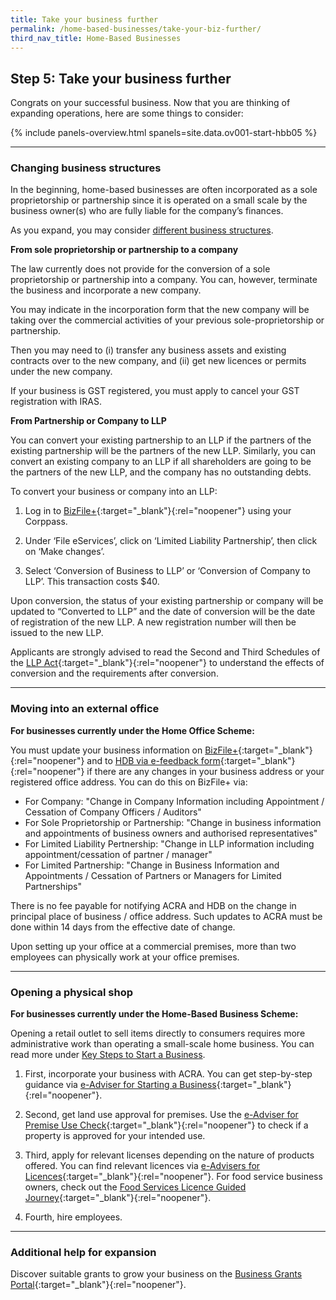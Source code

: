 ```yaml
---
title: Take your business further
permalink: /home-based-businesses/take-your-biz-further/
third_nav_title: Home-Based Businesses
---
```


## Step 5: Take your business further

Congrats on your successful business. Now that you are thinking of expanding operations, here are some things to consider:

{% include panels-overview.html spanels=site.data.ov001-start-hbb05 %}

<hr>

<a name="changing_biz_structures"></a>
### Changing business structures

In the beginning, home-based businesses are often incorporated as a sole proprietorship or partnership since it is operated on a small scale by the business owner(s) who are fully liable for the company’s finances.

As you expand, you may consider [different business structures](/start-a-business/choose-a-business-structure/?src=hbb).

<strong>From sole proprietorship or partnership to a company</strong>

The law currently does not provide for the conversion of a sole proprietorship or partnership into a company. You can, however, terminate the business and incorporate a new company.

You may indicate in the incorporation form that the new company will be taking over the commercial activities of your previous sole-proprietorship or partnership.

Then you may need to (i) transfer any business assets and existing contracts over to the new company, and (ii) get new licences or permits under the new company.

If your business is GST registered, you must apply to cancel your GST registration with IRAS.

<strong>From Partnership or Company to LLP</strong>

You can convert your existing partnership to an LLP if the partners of the existing partnership will be the partners of the new LLP. Similarly, you can convert an existing company to an LLP if all shareholders are going to be the partners of the new LLP, and the company has no outstanding debts.

To convert your business or company into an LLP:

1. Log in to [BizFile+](https://www.bizfile.gov.sg){:target="_blank"}{:rel="noopener"} using your Corppass. 

2. Under ‘File eServices’, click on ‘Limited Liability Partnership’, then click on ‘Make changes’.

3. Select ‘Conversion of Business to LLP’ or ‘Conversion of Company to LLP’. This transaction costs $40.

Upon conversion, the status of your existing partnership or company will be updated to “Converted to LLP” and the date of conversion will be the date of registration of the new LLP. A new registration number will then be issued to the new LLP.

Applicants are strongly advised to read the Second and Third Schedules of the [LLP Act](https://sso.agc.gov.sg/Act/LLPA2005){:target="_blank"}{:rel="noopener"} to understand the effects of conversion and the requirements after conversion.

<hr>

<a name="moving_into_external_office"></a>
### Moving into an external office

<strong>For businesses currently under the Home Office Scheme:</strong>

You must update your business information on [BizFile+](https://www.bizfile.gov.sg){:target="_blank"}{:rel="noopener"} and to [HDB via e-feedback form](https://hdb.gov.sg/efeedback){:target="_blank"}{:rel="noopener"} if there are any changes in your business address or your registered office address. You can do this on BizFile+ via:

- For Company: "Change in Company Information including Appointment / Cessation of Company Officers / Auditors"
- For Sole Proprietorship or Partnership: "Change in business information and appointments of business owners and authorised representatives"
- For Limited Liability Pertnership: "Change in LLP information including appointment/cessation of partner / manager"
- For Limited Partnership: "Change in Business Information and Appointments / Cessation of Partners or Managers for Limited Partnerships"

There is no fee payable for notifying ACRA and HDB on the change in principal place of business / office address. Such updates to ACRA must be done within 14 days from the effective date of change.

Upon setting up your office at a commercial premises, more than two employees can physically work at your office premises.

<hr>

<a name="opening_physical_shop"></a>
### Opening a physical shop

<strong>For businesses currently under the Home-Based Business Scheme:</strong>

Opening a retail outlet to sell items directly to consumers requires more administrative work than operating a small-scale home business. You can read more under [Key Steps to Start a Business](/start-a-business/choose-a-business-structure/?src=hbb).

1. First, incorporate your business with ACRA. You can get step-by-step guidance via [e-Adviser for Starting a Business](https://eadviser.gobusiness.gov.sg/startabusiness/?src=hbb){:target="_blank"}{:rel="noopener"}.

2. Second, get land use approval for premises. Use the [e-Adviser for Premise Use Check](https://eadviser.gobusiness.gov.sg/premisesusecheck/?src=hbb){:target="_blank"}{:rel="noopener"} to check if a property is approved for your intended use.

3. Third, apply for relevant licenses depending on the nature of products offered. You can find relevant licences via [e-Advisers for Licences](/licences/find-licence-by-sector/?src=hbb){:target="_blank"}{:rel="noopener"}. For food service business owners, check out the [Food Services Licence Guided Journey](https://foodservices.gobusiness.gov.sg/licences/foodservices/?src=hbb){:target="_blank"}{:rel="noopener"}.

3. Fourth, hire employees.

<hr>

<a name="additional_help_for_expansion"></a>
### Additional help for expansion

Discover suitable grants to grow your business on the [Business Grants Portal](https://www.businessgrants.gov.sg/){:target="_blank"}{:rel="noopener"}.
